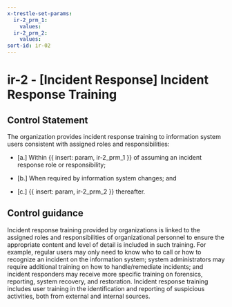 ```yaml
---
x-trestle-set-params:
  ir-2_prm_1:
    values:
  ir-2_prm_2:
    values:
sort-id: ir-02
---
```


# ir-2 - \[Incident Response\] Incident Response Training

## Control Statement

The organization provides incident response training to information system users consistent with assigned roles and responsibilities:

- \[a.\] Within {{ insert: param, ir-2_prm_1 }} of assuming an incident response role or responsibility;

- \[b.\] When required by information system changes; and

- \[c.\] {{ insert: param, ir-2_prm_2 }} thereafter.

## Control guidance

Incident response training provided by organizations is linked to the assigned roles and responsibilities of organizational personnel to ensure the appropriate content and level of detail is included in such training. For example, regular users may only need to know who to call or how to recognize an incident on the information system; system administrators may require additional training on how to handle/remediate incidents; and incident responders may receive more specific training on forensics, reporting, system recovery, and restoration. Incident response training includes user training in the identification and reporting of suspicious activities, both from external and internal sources.
